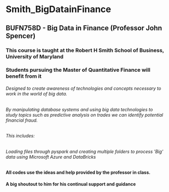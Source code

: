 # Smith_BigDatainFinance
## BUFN758D - Big Data in Finance (Professor John Spencer)

### This course is taught at the Robert H Smith School of Business, University of Maryland
### Students pursuing the Master of Quantitative Finance will benefit from it 

###### Designed to create awareness of technologies and concepts necessary to work in the world of big data.
###### By manipulating database systems and using big data technologies to study topics such as predictive analysis on trades we can identify potential financial fraud.

###### This includes:
###### Loading files through pyspark and creating multiple folders to process 'Big' data using Microsoft Azure and DataBricks


#### All codes use the ideas and help provided by the professor in class. 
#### A big shoutout to him for his continual support and guidance

